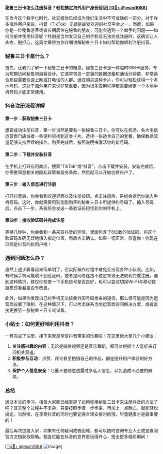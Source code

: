 **秘鲁三日卡怎么注册抖音？轻松搞定海外用户身份验证[[TG💪+ @esim1088](https://t.me/s/esim1088)]**

在当今这个数字化时代，社交媒体已经成为我们生活中不可或缺的一部分。对于许多海外用户来说，抖音（TikTok）无疑是最受欢迎的社交平台之一。然而，如果你是一位秘鲁游客或者长期居住在秘鲁的朋友，可能会遇到一个棘手的问题——如何注册并使用抖音呢？特别是当你发现自己的手机号无法完成注册时，这确实让人头疼。别担心，这篇文章将为你详细讲解秘鲁三日卡如何帮助你顺利注册抖音。

### 秘鲁三日卡是什么？

首先，让我们了解一下秘鲁三日卡的概念。秘鲁三日卡是一种临时SIM卡服务，专为短期访问秘鲁的游客设计。它通常包含一定量的数据流量和通话分钟数，非常适合那些需要快速上网或打电话的人群。通过购买这种卡片，你可以轻松获得一个本地号码，这对于海外用户来说非常重要，因为很多应用程序都需要绑定一个本地手机号码才能正常使用。

### 抖音注册流程详解

#### 第一步：获取秘鲁三日卡
想要成功注册抖音，第一步当然是要有一张秘鲁三日卡。你可以在机场、各大电信运营商门店或者一些便利店找到这类卡片。选择一张适合自己的套餐，确保数据流量足够支持后续的操作。购买完成后，按照说明书激活你的新号码。

#### 第二步：下载并安装抖音
在手机上打开应用商店，搜索“TikTok”或“抖音”，点击下载并安装。安装完成后，你需要同意相关的隐私政策和服务条款，然后就可以开始创建账户了。

#### 第三步：输入信息进行注册
打开抖音后，你会看到欢迎界面以及注册按钮。点击注册后，系统会提示你输入手机号码。这时，你就需要用到刚刚购买的秘鲁三日卡所提供的号码了。输入号码后，点击下一步，系统将会发送一条验证码短信到你的手机上。

#### 第四步：接收验证码并完成注册
等待几秒钟，你会收到一条来自抖音的短信，里面包含了6位数的验证码。将这个验证码准确无误地填入指定位置，然后点击确认。如果一切正常，恭喜你！你现在已经是抖音的新用户啦！

### 遇到问题怎么办？
虽然上述步骤看起来简单明了，但实际操作过程中难免会出现各种小状况。比如，有时候手机可能收不到验证码，或者是网络连接不稳定导致无法顺利完成注册。遇到这种情况，建议你检查一下手机信号是否良好，也可以尝试切换Wi-Fi与移动数据模式看看是否有改善。

此外，如果你发现自己的手机无法接收外国号码发来的短信，那么很可能是因为运营商设置了限制。在这种情况下，可以考虑联系当地运营商询问解决方案，或者直接更换另一张秘鲁三日卡试试看。

### 小贴士：如何更好地利用抖音？
一旦完成了注册，接下来就是享受抖音带来的乐趣啦！在这里给大家几个小建议：
1. **关注感兴趣的内容**：无论是搞笑视频还是音乐舞蹈，都可以根据个人喜好来订阅相关频道。
2. **积极参与互动**：点赞、评论甚至拍摄自己的作品，都是提升用户体验的好方法。
3. **保护个人信息安全**：尽量不要随意透露过多私人信息，以免造成不必要的麻烦。

### 总结

通过本文的学习，相信大家都已经掌握了如何使用秘鲁三日卡来注册抖音的方法了吧？其实整个过程并不复杂，只要按照步骤一步步来，再加上一点耐心，就能轻松搞定。当然啦，在享受抖音的同时也要记得合理安排时间哦，毕竟健康才是最重要的！

最后再次提醒大家，如果有任何疑问或者困难，都可以随时咨询专业人士或是查阅官方文档获取帮助。祝各位能在抖音的世界里玩得开心，拍出更多精彩瞬间！

[[TG💪+ @esim1088](https://t.me/s/esim1088) ![Image](https://i.postimg.cc/4NQfJmqS/Snipaste-2025-05-13-00-14-12.png)]